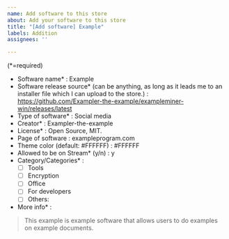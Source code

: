 ```yaml
---
name: Add software to this store
about: Add your software to this store
title: "[Add software] Example"
labels: Addition
assignees: ''

---
```


(*=required)

- Software name* : Example
- Software release source* (can be anything, as long as it leads me to an installer file which I can upload to the store.) : https://github.com/Exampler-the-example/exampleminer-win/releases/latest
- Type of software* : Social media
- Creator* : Exampler-the-example
- License* : Open Source, MIT.
- Page of software : exampleprogram.com
- Theme color (default: #FFFFFF) : #FFFFFF
- Allowed to be on Stream* (y/n) : y
- Category/Categories* :
  - [ ] Tools
  - [ ] Encryption
  - [ ] Office
  - [ ] For developers
  - [ ] Others:

- More info* :
> This example is example software that allows users to do examples on example documents.

